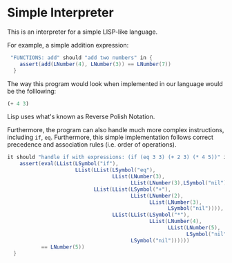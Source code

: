 # Simple Interpreter

This is an interpreter for a simple LISP-like language.


For example, a simple addition expression:

```scala
 "FUNCTIONS: add" should "add two numbers" in {
    assert(add(LNumber(4), LNumber(3)) == LNumber(7))
  }
```

The way this program would look when implemented in our language would be the folllowing:


```lisp
(+ 4 3)
```

Lisp uses what's known as Reverse Polish Notation.


Furthermore, the program can also handle much more complex instructions, including `if`, `eq`. Furthermore, this simple implementation follows correct precedence and association rules (i.e. order of operations).

```scala
it should "handle if with expressions: (if (eq 3 3) (+ 2 3) (* 4 5))" in {
    assert(eval(LList(LSymbol("if"),
                      LList(LList(LSymbol("eq"),
                                  LList(LNumber(3),
                                        LList(LNumber(3),LSymbol("nil")))),
                            LList(LList(LSymbol("+"),
                                        LList(LNumber(2),
                                              LList(LNumber(3),
                                                    LSymbol("nil")))),
                                  LList(LList(LSymbol("*"),
                                              LList(LNumber(4),
                                                    LList(LNumber(5),
                                                          LSymbol("nil")))),
                                        LSymbol("nil"))))))
           == LNumber(5))
  }
```
